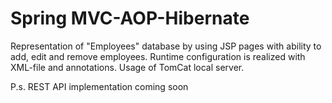 # Spring MVC-AOP-Hibernate
Representation of "Employees" database by using JSP pages with ability to add, edit and remove employees.
Runtime configuration is realized with XML-file and annotations.
Usage of TomCat local server.

P.s. REST API implementation coming soon
